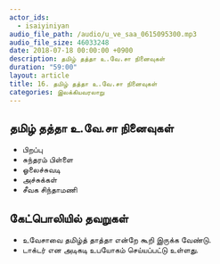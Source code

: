 ```yaml
---
actor_ids:
  - isaiyiniyan
audio_file_path: /audio/u_ve_saa_0615095300.mp3
audio_file_size: 46033248
date: 2018-07-18 00:00:00 +0900
description: தமிழ் தத்தா உ.வே.சா நினைவுகள்
duration: "59:00"
layout: article
title: 16. தமிழ் தத்தா உ.வே.சா நினைவுகள்
categories: இலக்கியவரலாறு
---
```


## தமிழ் தத்தா உ.வே.சா நினைவுகள்

- பிறப்பு
- சுந்தரம் பிள்ளை
- ஓலைச்சுவடி
- அச்சுக்கள்
- சீவக சிந்தாமணி

## கேட்பொலியில் தவறுகள்
- உவேசாவை தமிழ்த் தாத்தா என்றே கூறி இருக்க வேண்டு.
- டாக்டர் என அடிகடி உபயோகம் செய்யப்பட்டு உள்ளது.
